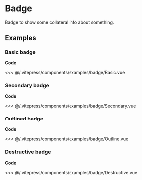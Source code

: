 <script setup>
import Basic from '../.vitepress/components/examples/badge/Basic.vue'
import Secondary from '../.vitepress/components/examples/badge/Secondary.vue'
import Outline from '../.vitepress/components/examples/badge/Outline.vue'
import Destructive from '../.vitepress/components/examples/badge/Destructive.vue'
</script>

# Badge

Badge to show some collateral info about something.

## Examples

### Basic badge
<Example>
  <Basic />
</Example>

**Code**

<<< @/.vitepress/components/examples/badge/Basic.vue

### Secondary badge
<Example>
  <Secondary />
</Example>

**Code**

<<< @/.vitepress/components/examples/badge/Secondary.vue

### Outlined badge
<Example>
  <Outline />
</Example>

**Code**

<<< @/.vitepress/components/examples/badge/Outline.vue

### Destructive badge
<Example>
  <Destructive />
</Example>

**Code**

<<< @/.vitepress/components/examples/badge/Destructive.vue
